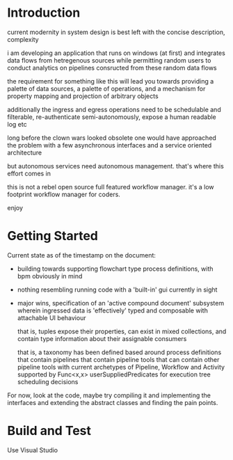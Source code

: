 # Introduction 
current modernity in system design is best left with the concise description, complexity

i am developing an application that runs on windows (at first) and integrates data flows
from hetregenous sources while permitting random users to conduct analytics on pipelines
consructed from these random data flows

the requirement for something like this will lead you towards providing a palette of 
data sources, a palette of operations, and a mechanism for property mapping and projection
of arbitrary objects

additionally the ingress and egress operations need to be schedulable and filterable,
re-authenticate semi-autonomously, expose a human readable log etc

long before the clown wars looked obsolete one would have approached the problem 
with a few asynchronous interfaces and a service oriented architecture

but autonomous services need autonomous management. that's where this effort comes in

this is not a rebel open source full featured workflow manager. it's a low footprint workflow
manager for coders. 

enjoy

# Getting Started
Current state as of the timestamp on the document: 
  * building towards supporting flowchart type process definitions, with bpm obviously in mind
  * nothing resembling running code with a 'built-in' gui currently in sight
  * major wins, specification of an 'active compound document' subsystem wherein ingressed data 
    is 'effectively' typed and composable with attachable UI behaviour
    
    that is, tuples expose their properties, can exist in mixed collections, and contain
    type information about their assignable consumers
    
    that is, a taxonomy has been defined based around process definitions 
    that contain pipelines
    that contain pipeline tools
    that can contain other pipeline tools
    with current archetypes of Pipeline, Workflow and Activity
    supported by Func<x,x> userSuppliedPredicates for execution tree scheduling decisions
    
For now, look at the code, maybe try compiling it and implementing the interfaces and extending 
the abstract classes and finding the pain points.

# Build and Test
Use Visual Studio 
